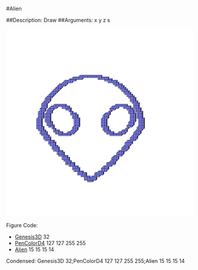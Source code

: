 #Alien

##Description: Draw <x> <y> <z> <scale>
##Arguments: x y z s

![](Alien.png)

Figure Code:
- [Genesis3D](Genesis3D.md) 32
- [PenColorD4](PenColorD4.md) 127 127 255 255
- [Alien](Alien.md) 15 15 15 14

Condensed: Genesis3D 32;PenColorD4 127 127 255 255;Alien 15 15 15 14

